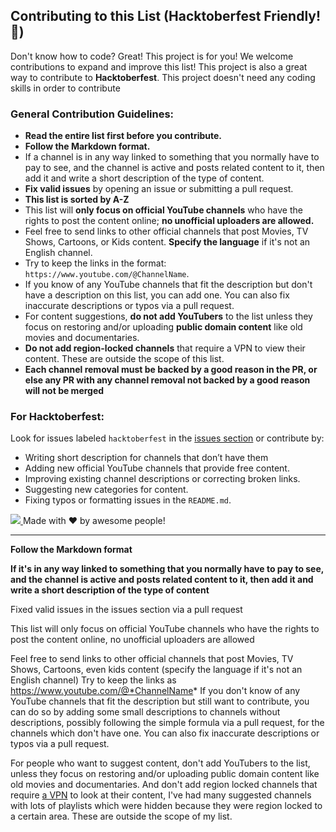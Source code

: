 ## Contributing to this List (Hacktoberfest Friendly! 🎃)

Don't know how to code? Great! This project is for you! We welcome contributions to expand and improve this list! This project is also a great way to contribute to **Hacktoberfest**. This project doesn't need any coding skills in order to contribute

### General Contribution Guidelines:

* **Read the entire list first before you contribute.**
* **Follow the Markdown format.**
* If a channel is in any way linked to something that you normally have to pay to see, and the channel is active and posts related content to it, then add it and write a short description of the type of content. 
* **Fix valid issues** by opening an issue or submitting a pull request.
* **This list is sorted by A-Z**
* This list will **only focus on official YouTube channels** who have the rights to post the content online; **no unofficial uploaders are allowed.**
* Feel free to send links to other official channels that post Movies, TV Shows, Cartoons, or Kids content. **Specify the language** if it's not an English channel.
* Try to keep the links in the format: `https://www.youtube.com/@ChannelName`.
* If you know of any YouTube channels that fit the description but don't have a description on this list, you can add one. You can also fix inaccurate descriptions or typos via a pull request.
* For content suggestions, **do not add YouTubers** to the list unless they focus on restoring and/or uploading **public domain content** like old movies and documentaries.
* **Do not add region-locked channels** that require a VPN to view their content. These are outside the scope of this list.
* **Each channel removal must be backed by a good reason in the PR, or else any PR with any channel removal not backed by a good reason will not be merged**

### For Hacktoberfest:

Look for issues labeled `hacktoberfest` in the [issues section](https://github.com/vighneshb04/Free-Official-Youtube-Content/issues) or contribute by:
* Writing short description for channels that don’t have them
* Adding new official YouTube channels that provide free content.
* Improving existing channel descriptions or correcting broken links.
* Suggesting new categories for content.
* Fixing typos or formatting issues in the `README.md`.

<a href="https://github.com/superlincoln953/Free-Official-Youtube-Content/graphs/contributors">
  <img src="https://contrib.rocks/image?repo=superlincoln953/Free-Official-Youtube-Content" />
</a>
Made with ❤️ by awesome people!

---
**Follow the Markdown format**

**If it's in any way linked to something that you normally have to pay to see, and the channel is active and posts related content to it, then add it and write a short description of the type of content**

Fixed valid issues in the issues section via a pull request 

This list will only focus on official YouTube channels who have the rights to post the content online, no unofficial uploaders are allowed

Feel free to send links to other official channels that post Movies, TV Shows, Cartoons, even kids content (specify the language if it's not an English channel)
Try to keep the links as https://www.youtube.com/@*ChannelName*
If you don't know of any YouTube channels that fit the description but still want to contribute, you can do so by adding some small descriptions to channels without descriptions, possibly following the simple formula via a pull request, for the channels which don't have one. You can also fix inaccurate descriptions or typos via a pull request. 

For people who want to suggest content, don't add YouTubers to the list, unless they focus on restoring and/or uploading public domain content like old movies and documentaries. And don't add region locked channels that require [a VPN](https://fmhy.net/privacy#vpn) to look at their content, I've had many suggested channels with lots of playlists which were hidden because they were region locked to a certain area. These are outside the scope of my list. 
